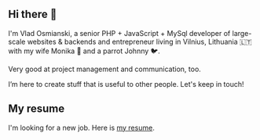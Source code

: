 ## Hi there 👋

I'm Vlad Osmianski, a senior PHP + JavaScript + MySql developer of large-scale
websites & backends and entrepreneur living in Vilnius,
Lithuania 🇱🇹 with my wife Monika 👩 and a parrot Johnny 🐦.

Very good at project management and communication, too.

I’m here to create stuff that is useful to other people. Let's
keep in touch!

## My resume

I'm looking for a new job. Here is <a href="https://www.softnova.lt/resume-vlad-osmianski.pdf" target="_blank">my resume</a>.
